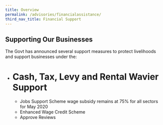```yaml
---
title: Overview
permalink: /advisories/financialassistance/
third_nav_title: Financial Support
---
```


## **Supporting Our Businesses**
The Govt has announced several support measures to protect livelihoods and support businesses under the:

<div class="gobizfinsup1Table">
  <ul class="gobizfinsup1Table-firstTable">
    <li class="gobizfinsup1Table-firstTable_table">
      <h1 class="gobizfinsup1Table-firstTable_table__header">Cash, Tax, Levy and Rental Wavier Support</h1>
      <ul class="gobizfinsup1Table-firstTable_table__options">
        <li>Jobs Support Scheme wage subsidy remains at 75% for all sectors for May 2020</li>
        <li>Enhanced Wage Credit Scheme</li>
        <li>Approve Reviews</li>
      </ul>
    </li>
  </ul>
</div>
